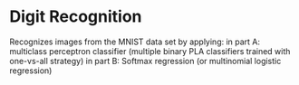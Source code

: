# Digit Recognition
Recognizes images from the MNIST data set by applying:
in part A: multiclass perceptron classifier (multiple binary PLA classifiers trained with one-vs-all strategy)
in part B: Softmax regression (or multinomial logistic regression)